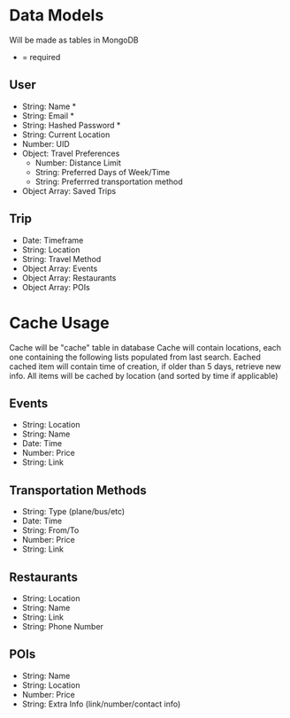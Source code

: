 # Data Models

Will be made as tables in MongoDB
* = required

## User
- String: Name *
- String: Email *
- String: Hashed Password *
- String: Current Location
- Number: UID
- Object: Travel Preferences
	- Number: Distance Limit
	- String: Preferred Days of Week/Time
	- String: Preferrred transportation method
- Object Array: Saved Trips

## Trip
- Date: Timeframe
- String: Location
- String: Travel Method
- Object Array: Events
- Object Array: Restaurants
- Object Array: POIs


# Cache Usage

Cache will be "cache" table in database
Cache will contain locations, each one containing the following lists populated from last search. 
Eached cached item will contain time of creation, if older than 5 days, retrieve new info.
All items will be cached by location (and sorted by time if applicable)

## Events
- String: Location
- String: Name
- Date: Time
- Number: Price
- String: Link

## Transportation Methods
- String: Type (plane/bus/etc)
- Date: Time
- String: From/To
- Number: Price
- String: Link

## Restaurants
- String: Location
- String: Name
- String: Link
- String: Phone Number

## POIs
- String: Name
- String: Location
- Number: Price
- String: Extra Info (link/number/contact info)